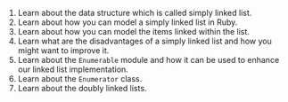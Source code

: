 1. Learn about the data structure which is called simply linked list.
2. Learn about how you can model a simply linked list in Ruby.
3. Learn about how you can model the items linked within the list.
4. Learn what are the disadvantages of a simply linked list and how you might want to improve it.
5. Learn about the `Enumerable` module and how it can be used to enhance our linked list implementation.
6. Learn about the `Enumerator` class.
7. Learn about the doubly linked lists.
